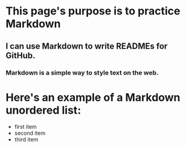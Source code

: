 # This page's purpose is to practice Markdown
## I can use Markdown to write READMEs for GitHub.
### Markdown is a simple way to style text on the web.

# Here's an example of a Markdown unordered list:

* first item
* second item
* third item